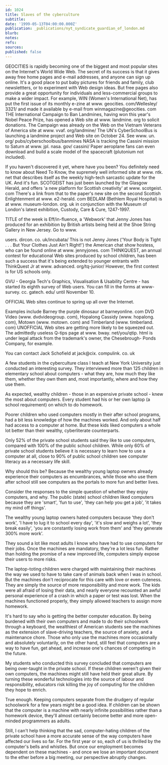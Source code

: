 ```yaml
---
id: 1024
title: Slaves of the cyberculture
subtitle: 
date: '1999-05-13T04:00:00.000Z'
publication: _publications/nyt_syndicate_guardian_of_london.md
blurb: 
notes: 
refs: 
sources: 
published: false
---
```

GEOCITIES is rapidly becoming one of the biggest and most popular sites on the Internet's World Wide Web. The secret of its success is that it gives away free home pages and e-mail addresses, and anyone can sign up online. It's a good place to put baby pictures for friends and family, club newslettters, or to experiment with Web design ideas. But free pages also provide a great opportunity for individuals and less-commercial groups to make a wider impact. For example, WIN (Women's International Net), has put the first issue of its monthly e-zine at www. geocities. com/Wellesley/ 3321/ and made it available by e-mail from winmagazine@geocities. com THE International Campaign to Ban Landmines, having won this year's Nobel Peace Prize, has opened a Web site at www. landmine. org to solicit donations. The Campaign was already on the Web on the Vietnam Veterans of America site at www. vvaf. org/landmine/ The UN's CyberSchoolBus is launching a landmine project and Web site on October 24. See www. un. org/ pubs/cyberschoolbus/banmines NASA is tracking the Cassini mission to Saturn at www. jpl. nasa. gov/ cassini/ Paper aeroplane fans can even download and build a scale model of the spacecraft (plutonium not included).

If you haven't discovered it yet, where have you been? You definitely need to know about Need To Know, the supremely well informed site at www. ntk. net that describes itself as the weekly high-tech sarcastic update for the UK. And it's fun. SCOTGEIST has just been launched by the Glasgow Herald, and offers 'a new platform for Scottish creativity' at www. scotgeist. com There's a link from that to the paper's new site on the second Scottish Enlightenment at www. e2-herald. com BEDLAM (Bethlem Royal Hospital) is at www. museum-london. org. uk in conjunction with the Museum of London's latest exhibition, Custody, Care & Cure, 1247-1997.

TITLE of the week is Eff/in-fluence, a 'Webwork' that Jenny Jones has produced for an exhibition by British artists being held at the Shoe String Gallery in New Jersey. Go to www.

users. dircon. co. uk/incubata/ This is not Jenny Jones ('Your Body is Tight . . . But Your Clothes Just Ain't Right!') the American chat show hostess, who can be found online at www. jennyjones. com THINKQUEST, an annual contest for educational Web sites produced by school children, has been such a success that it's being extended to younger entrants with ThinkQuest Jr at www. advanced. org/tq-junior/ However, the first contest is for US schools only.

GVU - Georgia Tech's Graphics, Visualisation & Usability Centre - has started its eighth survey of Web users. You can fill in the forms at www-survey. cc. gatech. edu/ until November 10.

OFFICIAL Web sites continue to spring up all over the Internet.

Examples include Barney the purple dinosaur at barneyonline. com DVD Video (www. dvdvideogroup. com), Hopalong Cassidy (www. hopalong. com), Motown (www. motown. com) and Timberland (www. timberland. com) UNOFFICIAL Web sites are getting more likely to be squeezed out. The admittedly useless Q-tips page at www. bway. net/you/qtip. html is under legal attack from the trademark's owner, the Chesebrough- Ponds Company, for example.

You can contact Jack Schofield at jack@cix. compulink. co. uk

A few students in the cyberculture class I teach at New York University just conducted an interesting survey. They interviewed more than 125 children in elementary school about computers - what they are, how much they like them, whether they own them and, most importantly, where and how they use them.

As expected, wealthy children - those in an expensive private school - knew the most about computers. Every student had his or her own laptop (a school requirement) on which to do homework.

Poorer children who used computers mostly in their after school programs, had a bit less knowledge of how the machines worked. And only about half had access to a computer at home. But these kids liked computers a whole lot better than their wealthy, cyberliterate counterparts.

Only 52% of the private school students said they like to use computers, compared with 100% of the public school children. While only 60% of private school students believe it is necessary to learn how to use a computer at all, close to 90% of public school children see computer literacy as a necessary life skill.

Why should this be? Because the wealthy young laptop owners already experience their computers as encumbrances, while those who use them after school still see computers as the portals to more fun and better lives.

Consider the responses to the simple question of whether they enjoy computers, and why. The public (state) school children liked computers because they are 'smart', 'fun to use', 'they can help you get a job', 'it takes my mind off things'.

The wealthy young laptop owners hated computers because 'they don't work', 'I have to lug it to school every day', 'it's slow and weighs a lot', 'they break easily', 'you are constantly losing work from them' and 'they generate 300% more work'.

They sound a lot like most adults I know who have had to use computers for their jobs. Once the machines are mandatory, they're a lot less fun. Rather than holding the promise of a new improved life, computers simply expose their users to more risks.

The laptop-toting children were charged with maintaining their machines the way we used to have to take care of animals back when I was in school. But the machines don't reciprocate for this care with love or even cuteness. They are simply the source of more responsibility and more work. The kids were all afraid of losing their data, and nearly everyone recounted an awful personal experience of a crash in which a paper or test was lost. When the machines functioned properly, they simply allowed teachers to assign more homework.

It's hard to say who is getting the better computer education. By being burdened with their own computers and made to do their schoolwork through a keyboard, the wealthiest of American students see the machines as the extension of slave-driving teachers, the source of anxiety, and a maintenance chore. Those who only use the machines more occasionally and absolutely voluntarily, on the other hand, still feel that computers are a way to have fun, get ahead, and increase one's chances of competing in the future.

My students who conducted this survey concluded that computers are being over-taught in the private school. If these children weren't given their own computers, the machines might still have held their great allure. By turning these wonderful technologies into the source of labour and responsibility, educators risk killing the joy of computing for the children they hope to enrich.

True enough. Keeping computers separate from the drudgery of regular schoolwork for a few years might be a good idea. If children can be shown that the computer is a machine with nearly infinite possibilities rather than a homework device, they'll almost certainly become better and more open-minded programmers as adults.

Still, I can't help thinking that the sad, computer-hating children of the private school have a more accurate sense of the way computers have affected our lives so far. For the first year or so, each of us is thrilled by the computer's bells and whistles. But once our employment becomes dependent on these machines - and once we lose an important document to the ether before a big meeting, our perspective abruptly changes.
